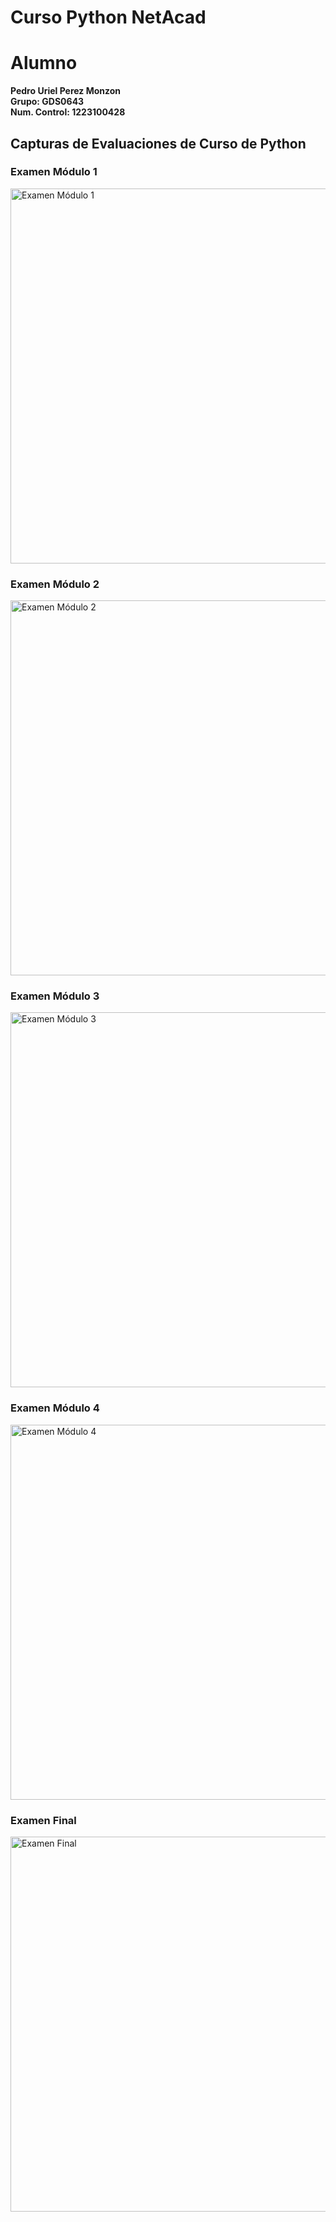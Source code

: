 # Curso Python NetAcad

# Alumno
**Pedro Uriel Perez Monzon**  
**Grupo: GDS0643**  
**Num. Control: 1223100428**  

## Capturas de Evaluaciones de Curso de Python

### Examen Módulo 1
<img src="https://github.com/user-attachments/assets/06e24c8a-e23b-466f-8fa9-85c0c52d187c" width="600" alt="Examen Módulo 1"/>

### Examen Módulo 2
<img src="https://github.com/user-attachments/assets/607721e7-6e49-49c4-9678-f3c584e943ef" width="600" alt="Examen Módulo 2"/>

### Examen Módulo 3
<img src="https://github.com/user-attachments/assets/df30d773-f9a7-4f68-9d0d-44358727fe2e" width="600" alt="Examen Módulo 3"/>

### Examen Módulo 4
<img src="https://github.com/user-attachments/assets/97ea90cc-cab2-44e8-ac07-b6415387988e" width="600" alt="Examen Módulo 4"/>

### Examen Final
<img src="https://github.com/user-attachments/assets/53aefeff-72b9-4a70-a92a-7b0e3c89ab2e" width="600" alt="Examen Final"/>

